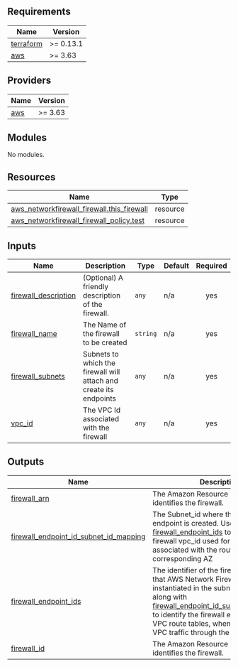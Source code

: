 <!-- BEGIN_TF_DOCS -->
## Requirements

| Name | Version |
|------|---------|
| <a name="requirement_terraform"></a> [terraform](#requirement\_terraform) | >= 0.13.1 |
| <a name="requirement_aws"></a> [aws](#requirement\_aws) | >= 3.63 |

## Providers

| Name | Version |
|------|---------|
| <a name="provider_aws"></a> [aws](#provider\_aws) | >= 3.63 |

## Modules

No modules.

## Resources

| Name | Type |
|------|------|
| [aws_networkfirewall_firewall.this_firewall](https://registry.terraform.io/providers/hashicorp/aws/latest/docs/resources/networkfirewall_firewall) | resource |
| [aws_networkfirewall_firewall_policy.test](https://registry.terraform.io/providers/hashicorp/aws/latest/docs/resources/networkfirewall_firewall_policy) | resource |

## Inputs

| Name | Description | Type | Default | Required |
|------|-------------|------|---------|:--------:|
| <a name="input_firewall_description"></a> [firewall\_description](#input\_firewall\_description) | (Optional) A friendly description of the firewall. | `any` | n/a | yes |
| <a name="input_firewall_name"></a> [firewall\_name](#input\_firewall\_name) | The Name of the firewall to be created | `string` | n/a | yes |
| <a name="input_firewall_subnets"></a> [firewall\_subnets](#input\_firewall\_subnets) | Subnets to which the firewall will attach and create its endpoints | `any` | n/a | yes |
| <a name="input_vpc_id"></a> [vpc\_id](#input\_vpc\_id) | The VPC Id associated with the firewall | `any` | n/a | yes |

## Outputs

| Name | Description |
|------|-------------|
| <a name="output_firewall_arn"></a> [firewall\_arn](#output\_firewall\_arn) | The Amazon Resource Name (ARN) that identifies the firewall. |
| <a name="output_firewall_endpoint_id_subnet_id_mapping"></a> [firewall\_endpoint\_id\_subnet\_id\_mapping](#output\_firewall\_endpoint\_id\_subnet\_id\_mapping) | The Subnet\_id where the firewall vpc-endpoint is created. Use this along with [firewall\_endpoint\_ids](#output\_firewall\_endpoint\_ids)  to ensure the firewall vpc\_id used for routing is associated with the route table in the corresponding AZ |
| <a name="output_firewall_endpoint_ids"></a> [firewall\_endpoint\_ids](#output\_firewall\_endpoint\_ids) | The identifier of the firewall endpoint that AWS Network Firewall has instantiated in the subnet. You use this along with [firewall\_endpoint\_id\_subnet\_id\_mapping](#output\_firewall\_endpoint\_id\_subnet\_id\_mapping) to identify the firewall endpoint in the VPC route tables, when you redirect the VPC traffic through the endpoint. |
| <a name="output_firewall_id"></a> [firewall\_id](#output\_firewall\_id) | The Amazon Resource Name (ARN) that identifies the firewall. |
<!-- END_TF_DOCS -->